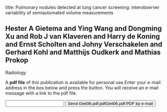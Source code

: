 title: Pulmonary nodules detected at lung cancer screening: interobserver variability of semiautomated volume measurements

## Hester A Gietema and Ying Wang and Dongming Xu and Rob J van Klaveren and Harry de Koning and Ernst Scholten and Johny Verschakelen and Gerhard Kohl and Matthijs Oudkerk and Mathias Prokop
Radiology

A <b>pdf file</b> of this publication is available for personal use.Enter your e-mail address in the box below and press the button. You will receive an e-mail message with a link to the pdf file.
<form action="sender.php">  <input type="text" name="email">  <input type="submit" value="Send Giet06.pdf:pdfGiet06.pdf:PDF by e-mail"></form>